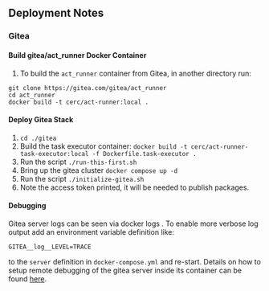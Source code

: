 ## Deployment Notes
### Gitea

#### Build gitea/act_runner Docker Container
1. To build the `act_runner` container from Gitea, in another directory run:
```
git clone https://gitea.com/gitea/act_runner
cd act_runner
docker build -t cerc/act-runner:local .
```

#### Deploy Gitea Stack
1. `cd ./gitea`
1. Build the task executor container: `docker build -t cerc/act-runner-task-executor:local -f Dockerfile.task-executor .`
1. Run the script `./run-this-first.sh`
1. Bring up the gitea cluster `docker compose up -d`
1. Run the script `./initialize-gitea.sh`
1. Note the access token printed, it will be needed to publish packages.

#### Debugging
Gitea server logs can be seen via docker logs <container-id>.
To enable more verbose log output add an environment variable definition like:
```
GITEA__log__LEVEL=TRACE
```
to the `server` definition in `docker-compose.yml` and re-start.
Details on how to setup remote debugging of the gitea server inside its container can be found [here](gitea-debugging.md).

